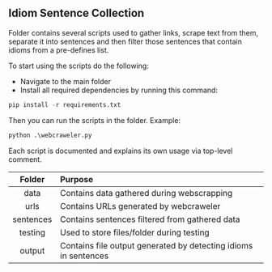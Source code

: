 ## Idiom Sentence Collection

Folder contains several scripts used to gather links, scrape text from them, separate it into sentences and then filter those sentences that contain idioms from a pre-defines list.

To start using the scripts do the following:

- Navigate to the main folder
- Install all required dependencies by running this command:

```python
pip install -r requirements.txt
```

Then you can run the scripts in the folder. Example:

```python
python .\webcraweler.py
```

Each script is documented and explains its own usage via top-level comment.


| **Folder** | **Purpose** |
| :-: | :- |
| data | Contains data gathered during webscrapping |
| urls | Contains URLs generated by webcraweler |
| sentences | Contains sentences filtered from gathered data |
| testing | Used to store files/folder during testing |
| output | Contains file output generated by detecting idioms in sentences |
